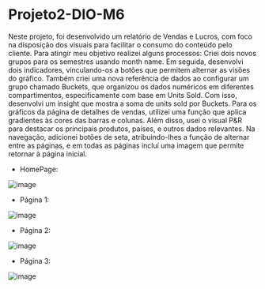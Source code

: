 # Projeto2-DIO-M6
Neste projeto, foi desenvolvido um relatório de Vendas e Lucros, com foco na disposição dos visuais para facilitar o consumo do conteúdo pelo cliente. 
Para atingir meu objetivo realizei alguns processos:
Criei dois novos grupos para os semestres usando month name. Em seguida, desenvolvi dois indicadores, vinculando-os a botões que permitem alternar as visões do gráfico. Também criei uma nova referência de dados ao configurar um grupo chamado Buckets, que organizou os dados numéricos em diferentes compartimentos, especificamente com base em Units Sold. Com isso, desenvolvi um insight que mostra a soma de units sold por Buckets.
Para os gráficos da página de detalhes de vendas, utilizei uma função que aplica gradientes às cores das barras e colunas. Além disso, usei o visual P&R para destacar os principais produtos, países, e outros dados relevantes. Na navegação, adicionei botões de seta, atribuindo-lhes a função de alternar entre as páginas, e em todas as páginas incluí uma imagem que permite retornar à página inicial.

- HomePage:

![image](https://github.com/user-attachments/assets/d61e5378-fe5f-4203-b831-f80c7ad553e7)

- Página 1:
  
![image](https://github.com/user-attachments/assets/4c9e6747-0cad-403b-b177-56ee26546fa9)

- Página 2:

![image](https://github.com/user-attachments/assets/89673323-75d7-47dc-b19b-1e5defcc84d1)

- Página 3:

![image](https://github.com/user-attachments/assets/b24d7eb1-8c8a-4d59-ac2d-8869125057bb)
